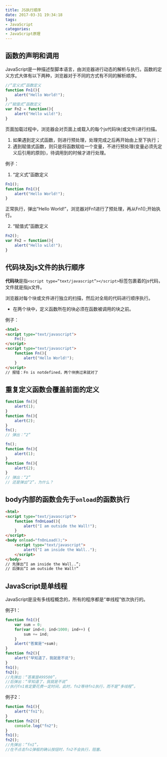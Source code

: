 ```yaml
---
title: JS执行顺序
date: 2017-03-31 19:34:18
tags: 
- JavaScript
categories: 
- JavaScript原理
---
```


## 函数的声明和调用

JavaScript是一种描述型脚本语言，由浏览器进行动态的解析与执行。函数的定义方式大体有以下两种，浏览器对于不同的方式有不同的解析顺序。

```javascript
//“定义式”函数定义 
function Fn1(){ 
	alert("Hello World!"); 
}
//“赋值式”函数定义 
var Fn2 = function(){ 
	alert("Hello wild!"); 
}
```

页面加载过程中，浏览器会对页面上或载入的每个js代码块(或文件)进行扫描。

1. 如果遇到定义式函数，则进行预处理，处理完成之后再开始由上至下执行；
2. 遇到赋值式函数，则只是将函数赋给一个变量，不进行预处理(变量必须先定义后引用的原则)，待调用到的时候才进行处理。

例子：

1. “定义式”函数定义

```javascript
Fn1(); 
function Fn1(){ 
	alert("Hello World!"); 
} 
```
正常执行，弹出“Hello World!”，浏览器对Fn1进行了预处理，再从Fn1();开始执行。

2. “赋值式”函数定义

```javascript
Fn2(); 
var Fn2 = function(){ 
	alert("Hello wild!"); 
} 
```

## 代码块及js文件的执行顺序

**代码块**是指`<script type=”text/javascript”></script>`标签包裹着的js代码，文件就是指js文件。

浏览器对每个块或文件进行独立的扫描，然后对全局的代码进行顺序执行。

- 在两个块中，定义函数所在的块必须在函数被调用的块之前。 

例子：

```html
<html>
<script type="text/javascript"> 
	Fn(); 
</script> 
<script type="text/javascript"> 
	function Fn(){ 
		alert("Hello World!"); 
	} 
</script> 
// 报错：Fn is notdefined，两个块换过来就对了
```

## 重复定义函数会覆盖前面的定义

```javascript
function fn(){ 
	alert(1); 
} 
function fn(){ 
	alert(2); 
} 
fn(); 
// 弹出：“2” 
```

```javascript
fn(); 
function fn(){ 
	alert(1); 
} 
function fn(){ 
	alert(2); 
} 
// 弹出：“2” 
// 还是弹出“2”，为什么？
```

## body内部的函数会先于`onload`的函数执行

```html
<html>
<script type="text/javascript"> 
	function fnOnLoad(){ 
		alert("I am outside the Wall!"); 
	} 
</script> 
<body onload="fnOnLoad();"> 
	<script type="text/javascript"> 
		alert("I am inside the Wall.."); 
	</script> 
</body> 
// 先弹出“I am inside the Wall..”; 
// 后弹出“I am outside the Wall!” 
```

## JavaScript是单线程

JavaScript是没有多线程概念的，所有的程序都是“单线程”依次执行的。

例子1：

```javascript
function fn1(){ 
	var sum = 0; 
	for(var ind=0; ind<1000; ind++) { 
		sum += ind; 
	} 
	alert("答案是"+sum); 
} 
function fn2(){ 
	alert("早知道了，我就是不说"); 
} 
fn1(); 
fn2(); 
//先弹出：“答案是499500”， 
//后弹出：“早知道了，我就是不说” 
//执行fn1肯定要花费一定时间，此时，fn2等待fn1执行，而不是“多线程”。
```

例子2：

```javascript
function fn1(){ 
	alert("fn1"); 
} 
function fn2(){ 
	console.log("fn2"); 
} 
fn1(); 
fn2(); 
//先弹出：“fn1”， 
//在不点击fn1弹框的确认按钮时，fn2不会执行，阻塞。
```

